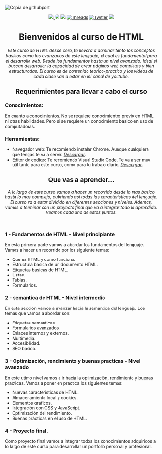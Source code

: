 ![Copia de githubport](https://github.com/user-attachments/assets/10732dc0-7bb5-4827-b22f-1093acffdd4a)
<div align="center">
  <a href="https://www.instagram.com/jona.dev_ok/" target="_blank"><img src="https://img.shields.io/badge/-Instagram-000?style=for-the-badge&logo=instagram&logoColor=white"</a> 
  <a href="https://www.youtube.com/@jonadeveloper" target="_blank"><img src="https://img.shields.io/badge/-youtube-000?style=for-the-badge&logo=youtube&logoColor=white" style="border-radius: 30px"></a> 
  <a href="https://www.tiktok.com/@jonadev1990" target="_blank"><img src="https://img.shields.io/badge/TikTok-000?style=for-the-badge&logo=tiktok&logoColor=white" ></a>
  <a href="https://www.threads.net/@jona.dev_ok" target="_blank"><img alt="Threads" src="https://img.shields.io/badge/threads-000?&style=for-the-badge&logo=threads&logoColor=white" /></a>  
  <a href="https://twitter.com/jonadeveloper" target="_blank"><img alt="Twitter" src="https://img.shields.io/badge/twitter-000?&style=for-the-badge&logo=x&logoColor=white" /></a>  
  <a href="https://www.linkedin.com/in/jonatan-villalva-fullstack-developer" target="_blank"><img src="https://img.shields.io/badge/linkedin-000?style=for-the-badge&logo=linkedin&logoColor=white" ></a>
</div>
<h1 align="center">Bienvenidos al curso de HTML</h1>
    
<p align="center"><em>Este curso de HTML desde cero, te llevará a dominar tanto los conceptos básicos como los avanzados de este lenguaje, el cual es fundamental para el desarrollo web. Desde los fundamentos hasta un nivel avanzado. Ideal si buscan desarrollar la capacidad de crear páginas web completas y bien estructuradas. El curso es de contenido teorico-practico y los videos de cada clase van a estar en mi canal de youtube.</em></p>

<h2 align="center">Requerimientos para llevar a cabo el curso</h2> 

<h3>Conocimientos:</h3>
<p>En cuanto a conocimientos. No se requiere conocimientro previo en HTML ni otras habilidades. Pero si se requiere un conocimiento basico en uso de computadoras.</p>

<h3>Herramientas:</h3>
<ul>
  <li>
    Navegador web: Te recomiendo instalar Chrome. Aunque cualquiera que tengas te va a servir. 
    <a href="https://www.google.com/chrome/?brand=FKPE&gad_source=1&gclid=Cj0KCQjw_sq2BhCUARIsAIVqmQuFy9MyVBP5MF-B0bEOjjBoll-ohVlicfu1evA5nghrAKKuCo85tqgaAms0EALw_wcB&gclsrc=aw.ds" target="_blank"><em>Descargar</em></a>.
  </li>
  <li>
    Editor de codigo: Te recomiendo Visual Studio Code. Te va a ser muy util tanto para este curso, como para tu trabajo diario.
    <a href="https://code.visualstudio.com/download" target="_blank"><em>Descargar</em></a>.
  </li>
</ul>

<h2 align="center">Que vas a aprender...</h2> 
<p align="center"><em>A lo largo de este curso vamos a hacer un recorrido desde lo mas basico hasta lo mas complejo, cubriendo asi todas las caracteristicas del lenguaje. El curso va a estar dividido en diferentes secciones y niveles. Ademas, vamos a terminar con un proyecto final que va a integrar todo lo aprendido. Veamos cada uno de estos puntos.</em></p>
<br>
<h3>1 - Fundamentos de HTML - Nivel principiante</h3>
<p>En esta primera parte vamos a abordar los fundamentos del lenguaje. Vamos a hacer un recorrido por los siguiente temas:</p>
<ul>
  <li>
    Que es HTML y como funciona.
  </li>
  <li>
    Estructura basica de un documento HTML.
  </li>
  <li>
    Etiquetas basicas de HTML.
  </li>
  <li>
    Listas.
  </li>
  <li>
    Tablas.
  </li>
  <li>
    Formularios.
  </li>
</ul>

<h3>2 - semantica de HTML - Nivel intermedio</h3>
<p>En esta sección vamos a avanzar hacia la semantica del lenguaje. Los temas que vamos a abordar son:</p>
<ul>
  <li>
    Etiquetas semanticas.
  </li>
  <li>
    Formularios avanzados.
  </li>
  <li>
    Enlaces internos y externos.
  </li>
  <li>
    Multimedia.
  </li>
  <li>
    Accesibilidad.
  </li>
  <li>
    SEO basico.
  </li>
</ul>

<h3>3 - Optimización, rendimiento y buenas practicas - Nivel avanzado</h3>
<p>En este utimo nivel vamos a ir hacia la optimización, rendimiento y buenas practicas. Vamos a poner en practica los siguientes temas:</p>
<ul>
  <li>
    Nuevas caracteristicas de HTML.
  </li>
  <li>
    Almacenamiento local y cookies.
  </li>
  <li>
    Elementos graficos.
  </li>
  <li>
    Integración con CSS y JavaScript.
  </li>
  <li>
    Optimización del rendimiento.
  </li>
  <li>
    Buenas prácticas en el uso de HTML.
  </li>
</ul>
<h3>4 - Proyecto final.</h3>
<p>Como proyecto final vamos a integrar todos los conocimientos adquiridos a lo largo de este curso para desarrollar un portfolio personal y profesional.</p>
